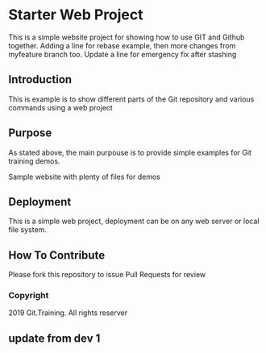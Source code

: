 # Starter Web Project

This is a simple website project for showing how to use GIT and Github together. Adding a line for rebase example, then more changes from myfeature branch too.
Update a line for emergency fix after stashing

## Introduction

This is example is to show different parts of the Git repository and various commands using a web project

## Purpose

As stated above, the main purpouse is to provide simple examples for Git training demos. 

Sample website with plenty of files for demos

## Deployment

This is a simple web project, deployment can be on any web server or local file system.

## How To Contribute

Please fork this repository to issue Pull Requests for review

### Copyright

2019 Git.Training. All rights reserver

## update from dev 1
